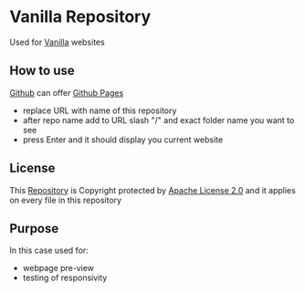 # Vanilla Repository

<!-- 

Document created using [Markdown](https://www.markdownguide.org/getting-started/)
- learn basic functions: https://docs.github.com/en/github/writing-on-github/getting-started-with-writing-and-formatting-on-github/basic-writing-and-formatting-syntax
 
-->

Used for [Vanilla](https://stackoverflow.com/questions/20836115/what-does-vanilla-mean) websites

## How to use

[Github](https://github.com/) can offer [Github Pages](https://pages.github.com/)

- replace URL with name of this repository
- after repo name add to URL slash "/" and exact folder name you want to see
- press Enter and it should display you current website

## License

This [Repository](https://docs.github.com/en/get-started/quickstart/create-a-repo) is Copyright protected by [Apache License 2.0](https://www.apache.org/licenses/LICENSE-2.0) and it applies on every file in this repository

## Purpose

In this case used for:
- webpage pre-view
- testing of responsivity

